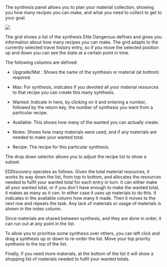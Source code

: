 The synthesis panel allows you to plan your material collection, showing you how many recipes you can make, and what you need to collect to get to your goal.

![](http://i.imgur.com/AShW6Pi.png)

The grid shows a list of the synthesis Elite Dangerous defines and gives you information about how many recipes you can make.  The grid adapts to the currently selected travel history entry, so if you move the selected position up and down you can see the state at a certain point in time.

The following columns are defined:

* Upgrade/Mat : Shows the name of the synthesis or material (at bottom) required.

* Max: For synthesis, indicates if you devoted all your material resources to that recipe you can create this many synthesis.

* Wanted: Indicate in here, by clicking on it and entering a number, followed by the return key, the number of synthesis you want from a particular recipe.

* Available: This shows how many of the wanted you can actually create.

* Notes: Shows how many materials were used, and if any materials are needed to make your wanted total.

* Recipe: The recipe for this particular synthesis.

The drop down selector allows you to adjust the recipe list to show a subset.

EDDiscovery operates as follows.  Given the total material resources, it works its way down the list, from top to bottom, and allocates the resources needed to fulfil your wanted total for each entry in turn.  It can either make all your wanted total, or if you don't have enough to make the wanted total, it makes as many as it can. In either case it uses up materials to do this.  It indicates in the available column how many it made. Then it moves to the next row and repeats the task.  Any lack of materials or usage of materials is shown in the notes column.

Since materials are shared between synthesis, and they are done in order, it can run out at any point in the list.  

To allow you to prioritise some synthesis over others, you can left click and drag a synthesis up or down to re-order the list.  Move your top priority synthesis to the top of the list.

Finally, if you need more materials, at the bottom of the list it will show a shopping list of materials needed to fulfil your wanted totals.



